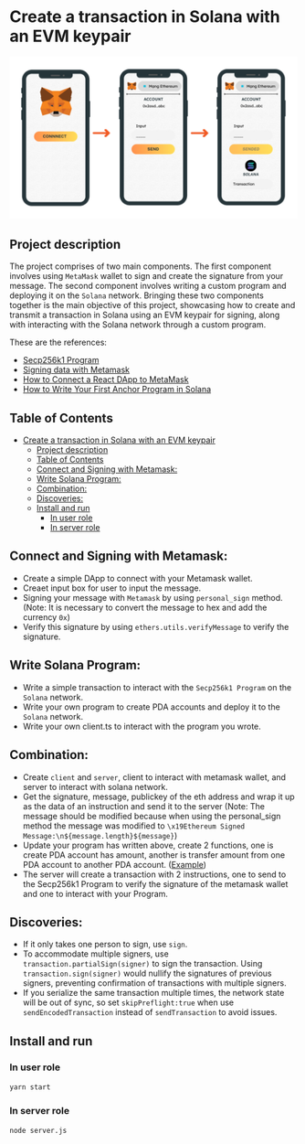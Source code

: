 # Create a transaction in Solana with an EVM keypair
![alt text](flow.png)
## Project description
The project comprises of two main components. The first component involves using `MetaMask` wallet to sign and create the signature from your message. The second component involves writing a custom program and deploying it on the `Solana` network. Bringing these two components together is the main objective of this project, showcasing how to create and transmit a transaction in Solana using an EVM keypair for signing, along with interacting with the Solana network through a custom program.

These are the references:
* [Secp256k1 Program](https://docs.solana.com/developing/runtime-facilities/programs#secp256k1-program)
* [Signing data with Metamask](https://docs.metamask.io/guide/signing-data.html#signtypeddata-v4)
* [How to Connect a React DApp to MetaMask](https://olawanlejoel.hashnode.devhow-to-connect-a-react-dapp-to-metamask-cl3d1kosd09n2x2nvghwz3rwu)
* [How to Write Your First Anchor Program in Solana](https://www.quicknode.com/guides/solana-development/anchor/how-to-write-your-first-anchor-program-in-solana-part-1/)

## Table of Contents
- [Create a transaction in Solana with an EVM keypair](#create-a-transaction-in-solana-with-an-evm-keypair)
  - [Project description](#project-description)
  - [Table of Contents](#table-of-contents)
  - [Connect and Signing with Metamask:](#connect-and-signing-with-metamask)
  - [Write Solana Program:](#write-solana-program)
  - [Combination:](#combination)
  - [Discoveries:](#discoveries)
  - [Install and run](#install-and-run)
    - [In user role](#in-user-role)
    - [In server role](#in-server-role)
    
## Connect and Signing with Metamask:
* Create a simple DApp to connect with your Metamask wallet.
* Creaet input box for user to input the message.
* Signing your message with `Metamask` by using `personal_sign` method. (Note: It is necessary to convert the message to hex and add the currency `0x`)
* Verify this signature by using `ethers.utils.verifyMessage` to verify the signature.

## Write Solana Program:
* Write a simple transaction to interact with the `Secp256k1 Program` on the `Solana` network.
* Write your own program to create PDA accounts and deploy it to the `Solana` network.
* Write your own client.ts to interact with the program you wrote.

## Combination:
* Create `client` and `server`, client to interact with metamask wallet, and server to interact with solana network.
* Get the signature, message, publickey of the eth address and wrap it up as the data of an instruction and send it to the server (Note: The message should be modified because when using the personal_sign method the message was modified to `\x19Ethereum Signed Message:\n${message.length}${message}`)
* Update your program has written above, create 2 functions, one is create PDA account has amount, another is transfer amount from one PDA account to another PDA account. ([Example](https://beta.solpg.io/643cfedb67edfe0f00106a25))
* The server will create a transaction with 2 instructions, one to send to the Secp256k1 Program to verify the signature of the metamask wallet and one to interact with your Program. 
  
## Discoveries:
* If it only takes one person to sign, use `sign`.
* To accommodate multiple signers, use `transaction.partialSign(signer)` to sign the transaction. Using `transaction.sign(signer)` would nullify the signatures of previous signers, preventing confirmation of transactions with multiple signers.
* If you serialize the same transaction multiple times, the network state will be out of sync, so set `skipPreflight:true` when use `sendEncodedTransaction` instead of `sendTransaction` to avoid issues.

## Install and run

### In user role
```bash
yarn start
```

### In server role
```bash
node server.js
```


